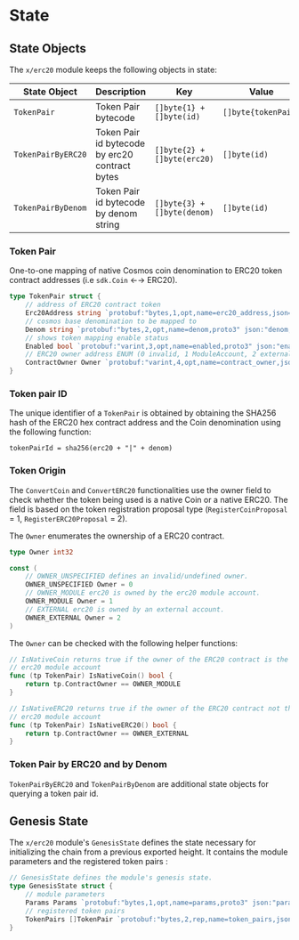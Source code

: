 <!--
order: 2
-->

# State

## State Objects

The `x/erc20` module keeps the following objects in state:

| State Object       | Description                                    | Key                         | Value               | Store    |
| ------------------ | ---------------------------------------------- | --------------------------- | ------------------- | --- |
| `TokenPair`        | Token Pair bytecode                            | `[]byte{1} + []byte(id)`    | `[]byte{tokenPair}` | KV    |
| `TokenPairByERC20` | Token Pair id bytecode by erc20 contract bytes | `[]byte{2} + []byte(erc20)` | `[]byte(id)`        | KV    |
| `TokenPairByDenom` | Token Pair id bytecode by denom string         | `[]byte{3} + []byte(denom)` | `[]byte(id)`        | KV    |

### Token Pair

One-to-one mapping of native Cosmos coin denomination to ERC20 token contract addresses (i.e `sdk.Coin` ←→ ERC20).

```go
type TokenPair struct {
	// address of ERC20 contract token
	Erc20Address string `protobuf:"bytes,1,opt,name=erc20_address,json=erc20Address,proto3" json:"erc20_address,omitempty"`
	// cosmos base denomination to be mapped to
	Denom string `protobuf:"bytes,2,opt,name=denom,proto3" json:"denom,omitempty"`
	// shows token mapping enable status
	Enabled bool `protobuf:"varint,3,opt,name=enabled,proto3" json:"enabled,omitempty"`
	// ERC20 owner address ENUM (0 invalid, 1 ModuleAccount, 2 external address
	ContractOwner Owner `protobuf:"varint,4,opt,name=contract_owner,json=contractOwner,proto3,enum=Atrix.erc20.v1.Owner" json:"contract_owner,omitempty"`
}
```

### Token pair ID

The unique identifier of a `TokenPair` is obtained by obtaining the SHA256 hash of the ERC20 hex contract address and the Coin denomination using the following function:

```tsx
tokenPairId = sha256(erc20 + "|" + denom)
```

### Token Origin

The `ConvertCoin` and `ConvertERC20` functionalities use the owner field to check whether the token being used is a native Coin or a native ERC20. The field is based on the token registration proposal type (`RegisterCoinProposal` = 1, `RegisterERC20Proposal` = 2).

The `Owner` enumerates the ownership of a ERC20 contract.

```go
type Owner int32

const (
	// OWNER_UNSPECIFIED defines an invalid/undefined owner.
	OWNER_UNSPECIFIED Owner = 0
	// OWNER_MODULE erc20 is owned by the erc20 module account.
	OWNER_MODULE Owner = 1
	// EXTERNAL erc20 is owned by an external account.
	OWNER_EXTERNAL Owner = 2
)
```

The `Owner` can be checked with the following helper functions:

```go
// IsNativeCoin returns true if the owner of the ERC20 contract is the
// erc20 module account
func (tp TokenPair) IsNativeCoin() bool {
	return tp.ContractOwner == OWNER_MODULE
}

// IsNativeERC20 returns true if the owner of the ERC20 contract not the
// erc20 module account
func (tp TokenPair) IsNativeERC20() bool {
	return tp.ContractOwner == OWNER_EXTERNAL
}
```

### Token Pair by ERC20 and by Denom

`TokenPairByERC20` and `TokenPairByDenom` are additional state objects for querying a token pair id.

## Genesis State

The `x/erc20` module's `GenesisState` defines the state necessary for initializing the chain from a previous exported height. It contains the module parameters and the registered token pairs :

```go
// GenesisState defines the module's genesis state.
type GenesisState struct {
	// module parameters
	Params Params `protobuf:"bytes,1,opt,name=params,proto3" json:"params"`
	// registered token pairs
	TokenPairs []TokenPair `protobuf:"bytes,2,rep,name=token_pairs,json=tokenPairs,proto3" json:"token_pairs"`
}
```
